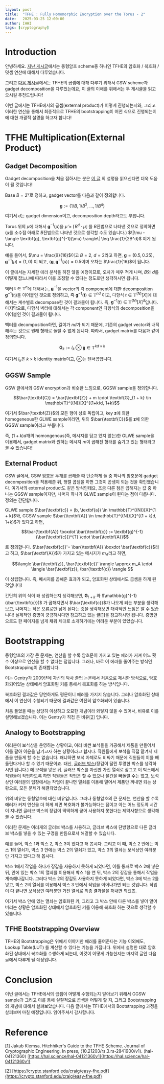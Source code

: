 ```yaml
---
layout: post
title:  "TFHE : Fully Homomorphic Encryption over the Torus - 2"
date:   2025-03-25 12:00:00
author: IHHI
tags: [cryptography]
---
```


# Introduction

안녕하세요. [지난 게시글](https://infossm.github.io/blog/2025/01/31/TFHE-1/)에서는 동형암호 scheme중 하나인 TFHE의 암호화 / 복호화 / 덧셈 연산에 대해서 다루었습니다. 

그리고 [다음 게시글](https://infossm.github.io/blog/2025/02/21/GSW/)에서는 TFHE의 곱셈에 대해 다루기 위해서 GSW scheme과 gadget decomposition을 다루었는데요, 이 글의 이해를 위해서는 두 게시글을 읽고 오시길 추천드립니다!

이번 글에서는 TFHE에서의 곱셈(external product)가 어떻게 진행되는지와, 그리고 이러한 연산을 통해서 최종적으로 TFHE의 bootstrapping이 어떤 식으로 진행되는지에 대한 개괄적 설명을 하고자 합니다!


# TFHE Multiplication(External Product)

## Gadget Decomposition

Gadget decomposition을 처음 접하시는 분은 [이 글](https://infossm.github.io/blog/2025/02/21/GSW/) 의 설명을 읽으신다면 더욱 도움이 될 것입니다!

Base $B = 2^\gamma$로 정하고, gadget vector를 다음과 같이 정의합니다.

$$\textbf{g} :=(1/B, 1/B^2, \ldots, 1/B^d)$$

여기서 $d$는 gadget dimension이고, decomposition depth라고도 부릅니다.

Torus 위의 $\mu$에 대해서 $\textbf{g}^{-1}(\mu)$을 $\tilde{\mu} = \left \lceil B^d \cdot \mu \right \rfloor$ 를 $B$진법으로 나타낸 것으로 정의하면 ($\mu$를 소수점 아래로 $B$진법으로 나타낸 것으로 생각할 수도 있습니다.) $\|\mu - \langle \textbf{g}, \textbf{g}^{-1}(\mu) \rangle\| \leq \frac{1}{2B^d}$ 이게 됩니다. 

예를 들어서, $\mu = \frac{9}{16}$이고 $B = 2$, $d = 2$라고 하면, $\textbf{g} = (0.5, 0.25)$, $\textbf{g}^{-1}(\mu) = (1, 0)$ 이 되고, $\langle \textbf{g}, \textbf{g}^{-1}(\mu) \rangle = 0.5$이며 오차는 $\frac{1}{16}$이 됩니다.

이 글에서는 자세한 에러 분석을 하진 않을 예정이므로, 오차가 매우 적게 나며, $B$와 $d$를 어떻게 잡느냐에 따라서 이를 조정할 수 있다는 정도로만 생각하시면 됩니다.

벡터 $\textbf{t} \in \mathbb{T}^n$에 대해서는, $\textbf{g}^{-1}$을 vector의 각 component에 대한 decomposition $\textbf{g}^{-1}(t_i)$을 이어붙인 것으로 정의하고, 즉 $\textbf{g}^{-1}(\textbf{t}) \in \mathbb{T}^{nd}$ 이고, 다항식 $t \in \mathbb{T}^{(N)}[X]$에 대해서는 계수별로 decompose한 것이 결과물이 됩니다. 즉, $\textbf{g}^{-1}(t) \in \mathbb{T}^{(N)}[X]^d$입니다. 마지막으로, 다항식 벡터에 대해서는 각 component인 다항식의 decomposition을 이어붙인 것이 결과물이 됩니다.

벡터를 decomposition하면, 길이가 $nd$가 되기 때문에, 기존의 gadget vector와 내적해주는 것으로 원래 형태로 돌릴 수 없게 됩니다. 따라서, gadget matrix를 다음과 같이 정의합니다.

$$\textbf{G}_k:=I_k\otimes\textbf{g} \in \mathbb{T}^{kd \times k}$$

여기서 $I_k$은 $k \times k$ identity matrix이고, $\otimes$는 텐서곱입니다.


## GGSW Sample
GSW 글에서의 GSW encryption과 비슷한 느낌으로, GGSW sample을 정의합니다.

$$\bar{\textbf{C}} = \bar{\textbf{Z}} + m \cdot \textbf{G}_{1 + k} \in \mathbb{T}^{(N)}[X]^{(1+k)d, 1+k}$$

여기서 $\bar{\textbf{Z}}$의 모든 행이 상호 독립이고, key $\textbf{z}$에 의한 homogeneous한 GLWE sample이라면, 위의 $\bar{\textbf{C}}$를 $\textbf{z}$에 의한 GGSW sample이라고 부릅니다.

즉, $(1 + k)d$개의 homongenous(즉, 메시지를 담고 있지 않는)한 GLWE sample을 이용해서, gadget matrix와 원하는 메시지 $m$이 곱해진 형태를 숨기고 있는 형태라고 볼 수 있습니다!




## External Product
GSW 글에서, GSW 암호문 두개를 곱해줄 때 단순하게 둘 중 하나의 암호문에 gadget decomposition을 적용해준 뒤, 행렬 곱셈을 하면 그것이 곱셈이 되는 것을 확인했습니다. 여기서의 external product도 같은 방식인데요, 조금 다른 점은 곱해지는 값 중 하나는 GGSW sample이지만, 나머지 하나가 GLWE sample이 된다는 점이 다릅니다. 정의는 간단합니다.

GLWE sample $\bar{\textbf{c}} = (b, \textbf{a}) \in \mathbb{T}^{(N)}[X]^{1 + k}$와, GGSW sample $\bar{\textbf{A}} \in \mathbb{T}^{(N)}[X]^{(1 + k)d, 1+k}$가 있다고 하면,

$$\bar{\textbf{A}} \boxdot \bar{\textbf{c}} := \textbf{g}^{-1}(\bar{\textbf{c}})^{T} \cdot \bar{\textbf{A}}$$

로 정의합니다. $\bar{\textbf{c}}'= \bar{\textbf{A}} \boxdot \bar{\textbf{c}}$라고 하고, $\bar{\textbf{A}}$가 가지고 있는 메시지가 $m_A$라고 하면,

$$\langle \bar{\textbf{z}}, \bar{\textbf{c}}' \rangle \approx m_A \cdot \langle \bar{\textbf{z}}, \bar{\textbf{c}} \rangle $$

이 성립합니다. 즉, 메시지를 곱해준 효과가 되고, 암호화된 상태에서도 곱셈을 하게 된 것입니다! 

간단히 위의 식이 왜 성립하는지 생각해보면, $\textbf{G}_{1 + k}$ 와 $\mathbb{g}^{-1}(\bar{\textbf{c}})$ 가 곱해지면서 $\bar{\textbf{c}}$가 나오게 되는 부분을 생각해보고, 나머지는 작은 오류로만 남게 된다는 것을 생각해보면 대략적인 느낌은 알 수 있습니다! 실제적인 증명이 궁금하시다면 참고하고 있는 글[[1]](#1)을 참고하시면 됩니다. 증명만으로도 한 페이지를 넘게 채워 제대로 소개하기에는 어려운 부분이 있었습니다.


# Bootstrapping

동형암호의 가장 큰 문제는, 연산을 할 수록 암호문이 가지고 있는 에러가 커져 어느 횟수 이상으로 연산을 할 수 없다는 점입니다. 그러나, 바로 이 에러를 줄여주는 방식인 Bootstrapping이 존재합니다.

이는 Gentry가 2009년에 자신의 박사 졸업 논문에서 처음으로 제시한 방식으로, 암호화되어있는 상태에서 암호화된 키를 통해서 복호화를 하는 방식입니다.

복호화된 결과값은 당연하게도 평문이니 에러를 가지지 않습니다. 그러나 암호화된 상태에서 이 연산이 수행되기 때문에 결과값은 여전히 암호화되어 있습니다. 

처음 들었을 때는 상당히 이상하고 오묘한 개념이라 와닿지 않을 수 있어서, 비유로 이를 설명해보겠습니다. 이는 Gentry가 직접 든 비유[[2]](#2) 입니다.

## Analogy to Bootstrapping


여러분이 보석상을 운영하는 상황이고, 여러 비싼 보석들을 가공해서 제품을 만들어서 이를 팔아 이윤을 남기고자 하는 상황이라고 합시다. 직원들에게 보석을 직접 맡겨서 제품을 만들게 할 수는 없습니다. 왜냐하면 보석 자체로도 비싸기 때문에 직원들이 이를 빼돌린다거나 할 수 있기 때문이죠. 대신, [글러브 박스](https://www.google.com/search?q=glovebox)(장갑이 달린 투명한 박스를 생각하시면 됩니다.) 에 보석을 넣은 뒤, 글러브 박스를 자신만 가진 열쇠로 잠그고 이 박스에서 직원들이 작업하도록 하면 직원들은 작업은 할 수 있으나 물건을 빼돌릴 수는 없고, 보석상인 여러분의 입장에서는 작업이 끝나면 열쇠를 이용해 열어서 제품만 꺼내면 되는 상황으로, 모든 문제가 해결되었습니다.

위의 비유는 동형암호에 대한 비유입니다. 그러나 동형암호의 큰 문제는, 연산을 할 수록 에러가 커져 연산을 더 하게 되면 복호화가 불가능하다는 점이고 이는 어느 정도의 시간이 지나면 글러브 박스의 장갑이 딱딱하게 굳어 사용하지 못한다는 제약사항으로 생각해볼 수 있습니다.

이러한 문제는 여러개의 글러브 박스를 사용하고, 글러브 박스에 단방향으로 다른 글러브 박스를 넣을 수 있는 구멍을 만듬으로서 해결할 수 있습니다.

예를 들어, 박스 1과 박스 2, 박스 3이 있다고 해 봅시다. 그리고 이 때, 박스 2 안에는 박스 1의 열쇠가, 박스 3 안에는 박스 2의 열쇠가 있고, 박스 3의 열쇠는 보석상인 여러분만 가지고 있다고 해 봅시다. 

박스 1에서 작업을 하다가 장갑을 사용하지 못하게 되었다면, 이를 통째로 박스 2에 넣은 뒤, 안에 있는 박스 1의 열쇠를 이용해서 박스 1을 연 뒤, 박스 2의 장갑을 통해서 작업을 계속해나갑니다. 그러다 박스 2의 장갑도 사용하지 못하게 되었다면, 박스 3에 박스 2를 넣고, 박스 2의 열쇠를 이용해서 박스 3 안에서 작업을 이어나가면 되는 것입니다. 작업이 다 끝나면 보석상인 여러분만 가진 열쇠로 최종 결과물을 꺼내면 되겠죠. 

여기서 박스 안에 있는 열쇠는 암호화된 키, 그리고 그 박스 안에 다른 박스를 넣어 열어버리는 상황은 암호화된 상태에서 암호화된 키를 이용해 복호화 하는 것으로 생각할 수 있습니다.


## TFHE Bootstrapping Overview

TFHE의 Bootstrapping은 위에서 이야기한 에러를 줄여준다는 기능 이외에도, Lookup Table(LUT) 를 계산할 수 있다는 기능을 가집니다. 위에서 설명한 대로 암호화된 상태에서 복호화를 수행하게 되는데, 이것이 어떻게 가능한지는 마지막 글인 다음 글에서 다루게 될 예정입니다. 

# Conclusion

이번 글에서는 TFHE에서의 곱셈이 어떻게 수행되는지 알아보기 위해서 GGSW sample과 그리고 이를 통해 실질적으로 곱셈을 어떻게 할 지, 그리고 Bootstrapping의 개념에 대해서 살펴보았습니다. 다음 글에서는 TFHE에서의 Bootstrapping 과정을 살펴보며 마칠 예정입니다. 읽어주셔서 감사합니다. 

# Reference
[1] <a name="1">Jakub Klemsa. Hitchhiker's Guide to the TFHE Scheme. Journal of Cryptographic Engineering, In press, ⟨10.21203/rs.3.rs-2841900/v1⟩. ⟨hal-04121360⟩ [https://hal.science/hal-04121360v1](https://hal.science/hal-04121360v1)</a>

[2] <a name="2"> [https://crypto.stanford.edu/craig/easy-fhe.pdf](https://crypto.stanford.edu/craig/easy-fhe.pdf)</a>
